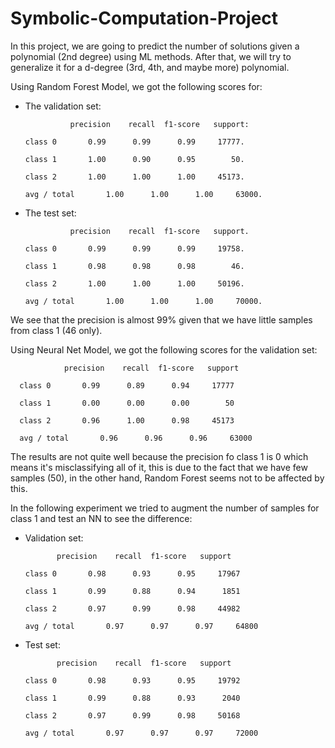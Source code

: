 # Symbolic-Computation-Project

In this project, we are going to predict the number of solutions given a polynomial (2nd degree) using ML methods.
After that, we will try to generalize it for a d-degree (3rd, 4th, and maybe more) polynomial.

Using Random Forest Model, we got the following scores for:

- The validation set:

                precision    recall  f1-score   support:
              
      class 0       0.99      0.99      0.99     17777.
      
      class 1       1.00      0.90      0.95        50.
      
      class 2       1.00      1.00      1.00     45173.
      
      avg / total       1.00      1.00      1.00     63000.
      

- The test set:

                precision    recall  f1-score   support.
                
      class 0       0.99      0.99      0.99     19758.
      
      class 1       0.98      0.98      0.98        46.
      
      class 2       1.00      1.00      1.00     50196.
      
      avg / total       1.00      1.00      1.00     70000.
      

We see that the precision is almost 99% given that we have little samples from class 1 (46 only).

Using Neural Net Model, we got the following scores for the validation set:

                precision    recall  f1-score   support
             
      class 0       0.99      0.89      0.94     17777

      class 1       0.00      0.00      0.00        50

      class 2       0.96      1.00      0.98     45173

      avg / total       0.96      0.96      0.96     63000

The results are not quite well because the precision fo class 1 is 0 which means it's misclassifying all of it, this is due to the fact that we have few samples (50), in the other hand, Random Forest seems not to be affected by this.

In the following experiment we tried to augment the number of samples for class 1 and test an NN to see the difference:

- Validation set:

             precision    recall  f1-score   support
             
      class 0       0.98      0.93      0.95     17967

      class 1       0.99      0.88      0.94      1851

      class 2       0.97      0.99      0.98     44982

      avg / total       0.97      0.97      0.97     64800


- Test set:

             precision    recall  f1-score   support
             
      class 0       0.98      0.93      0.95     19792

      class 1       0.99      0.88      0.93      2040

      class 2       0.97      0.99      0.98     50168

      avg / total       0.97      0.97      0.97     72000

